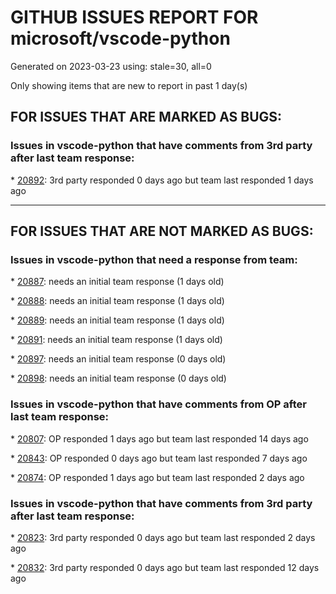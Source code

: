 
# GITHUB ISSUES REPORT FOR microsoft/vscode-python


Generated on 2023-03-23 using: stale=30, all=0


Only showing items that are new to report in past 1 day(s)


## FOR ISSUES THAT ARE MARKED AS BUGS:


### Issues in vscode-python that have comments from 3rd party after last team response:


\* [20892](https://github.com/microsoft/vscode-python/issues/20892 "Created Conda Environment is not selected and not displayed in interpreter picker"): 3rd party responded 0 days ago but team last responded 1 days ago

---

## FOR ISSUES THAT ARE NOT MARKED AS BUGS:


### Issues in vscode-python that need a response from team:


\* [20887](https://github.com/microsoft/vscode-python/issues/20887 "Show mypy linter status in language status "): needs an initial team response (1 days old)

\* [20888](https://github.com/microsoft/vscode-python/issues/20888 "mypy linter extension missing logo"): needs an initial team response (1 days old)

\* [20889](https://github.com/microsoft/vscode-python/issues/20889 "Should mypy extension README link to mypy linter"): needs an initial team response (1 days old)

\* [20891](https://github.com/microsoft/vscode-python/issues/20891 "Mypy setting descriptions include backticks"): needs an initial team response (1 days old)

\* [20897](https://github.com/microsoft/vscode-python/issues/20897 "Create dummy_run_test_suite"): needs an initial team response (0 days old)

\* [20898](https://github.com/microsoft/vscode-python/issues/20898 "Write test handler for pytest run test"): needs an initial team response (0 days old)

### Issues in vscode-python that have comments from OP after last team response:


\* [20807](https://github.com/microsoft/vscode-python/issues/20807 "conda environment not listed correctly in vscode | shown as (base)"): OP responded 1 days ago but team last responded 14 days ago

\* [20843](https://github.com/microsoft/vscode-python/issues/20843 "ERROR conda.cli.main_run:execute(49)"): OP responded 0 days ago but team last responded 7 days ago

\* [20874](https://github.com/microsoft/vscode-python/issues/20874 "Run Button"): OP responded 1 days ago but team last responded 2 days ago

### Issues in vscode-python that have comments from 3rd party after last team response:


\* [20823](https://github.com/microsoft/vscode-python/issues/20823 "Create a Python profile"): 3rd party responded 0 days ago but team last responded 2 days ago

\* [20832](https://github.com/microsoft/vscode-python/issues/20832 "Segfaulted test not marked as failed"): 3rd party responded 0 days ago but team last responded 12 days ago
